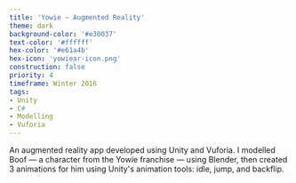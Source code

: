 ```yaml
---
title: 'Yowie — Augmented Reality'
theme: dark
background-color: '#e30037'
text-color: '#ffffff'
hex-color: '#e61a4b'
hex-icon: 'yowiear-icon.png'
construction: false
priority: 4
timeframe: Winter 2016
tags:
- Unity
- C#
- Modelling
- Vuforia
---
```

An augmented reality app developed using Unity and Vuforia. I modelled Boof — a character from the Yowie franchise — using Blender, then created 3 animations for him using Unity's animation tools: idle, jump, and backflip.
<!-- more -->
